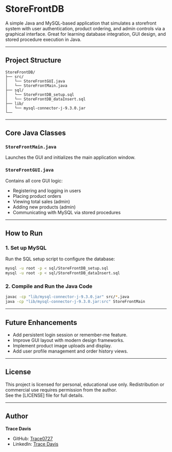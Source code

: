 # StoreFrontDB

A simple Java and MySQL-based application that simulates a storefront system with user authentication, product ordering, and admin controls via a graphical interface. Great for learning database integration, GUI design, and stored procedure execution in Java.

---

## Project Structure

```
StoreFrontDB/
├── src/
│   └── StoreFrontGUI.java
│   └── StoreFrontMain.java
├── sql/
│   └── StoreFrontDB_setup.sql
│   └── StoreFrontDB_dataInsert.sql
├── lib/
│   └── mysql-connector-j-9.3.0.jar
└──
```

---

## Core Java Classes

### `StoreFrontMain.java`
Launches the GUI and initializes the main application window.

### `StoreFrontGUI.java`
Contains all core GUI logic:
- Registering and logging in users
- Placing product orders
- Viewing total sales (admin)
- Adding new products (admin)
- Communicating with MySQL via stored procedures

---

## How to Run

### 1. Set up MySQL
Run the SQL setup script to configure the database:

```bash
mysql -u root -p < sql/StoreFrontDB_setup.sql
mysql -u root -p < sql/StoreFrontDB_dataInsert.sql
```

### 2. Compile and Run the Java Code

```bash
javac -cp "lib/mysql-connector-j-9.3.0.jar" src/*.java
java -cp "lib/mysql-connector-j-9.3.0.jar:src" StoreFrontMain
```

---

## Future Enhancements
- Add persistent login session or remember-me feature.
- Improve GUI layout with modern design frameworks.
- Implement product image uploads and display.
- Add user profile management and order history views.

---

## License
This project is licensed for personal, educational use only. Redistribution or commercial use requires permission from the author.  
See the [LICENSE] file for full details.

---

## Author  
**Trace Davis**  
- GitHub: [Trace0727](https://github.com/Trace0727)  
- LinkedIn: [Trace Davis](https://www.linkedin.com/in/trace-d-926380138/)
